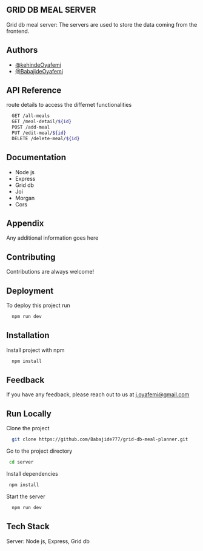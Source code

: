 
## GRID DB MEAL SERVER

Grid db meal server: The servers are used to store the data coming from the frontend.
## Authors

- [@kehindeOyafemi](https://github.com/kennyoyaf)
- [@BabajideOyafemi](https://github.com/Babajide777)
## API Reference

route details to access the differnet functionalities

```bash
  GET /all-meals
  GET /meal-detail/${id}
  POST /add-meal
  PUT /edit-meal/${id}
  DELETE /delete-meal/${id}
```
## Documentation

* Node js
* Express
* Grid db
* Joi
* Morgan
* Cors


## Appendix

Any additional information goes here

## Contributing

Contributions are always welcome!


## Deployment

To deploy this project run

```bash
  npm run dev
```


## Installation

Install project with npm

```bash
  npm install 
```
    
## Feedback

If you have any feedback, please reach out to us at j.oyafemi@gmail.com


## Run Locally

Clone the project

```bash
  git clone https://github.com/Babajide777/grid-db-meal-planner.git
```
Go to the project directory

```bash
 cd server
```
Install dependencies

```bash
 npm install
```
Start the server

```bash
  npm run dev
```


## Tech Stack

Server: Node js, Express, Grid db
